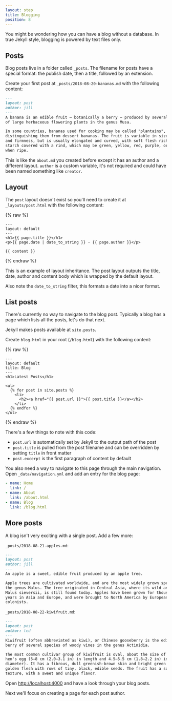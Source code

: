 ```yaml
---
layout: step
title: Blogging
position: 8
---
```

You might be wondering how you can have a blog without a database. In true
Jekyll style, blogging is powered by text files only.

## Posts

Blog posts live in a folder called `_posts`. The filename for posts have a
special format: the publish date, then a title, followed by an extension.

Create your first post at `_posts/2018-08-20-bananas.md` with the
following content:

```markdown
---
layout: post
author: jill
---
A banana is an edible fruit – botanically a berry – produced by several kinds
of large herbaceous flowering plants in the genus Musa.

In some countries, bananas used for cooking may be called "plantains",
distinguishing them from dessert bananas. The fruit is variable in size, color,
and firmness, but is usually elongated and curved, with soft flesh rich in
starch covered with a rind, which may be green, yellow, red, purple, or brown
when ripe.
```

This is like the `about.md` you created before except it has an author and
a different layout. `author` is a custom variable, it's not required and could
have been named something like `creator`.

## Layout

The `post` layout doesn't exist so you'll need to create it at
`_layouts/post.html` with the following content:

{% raw %}
```liquid
---
layout: default
---
<h1>{{ page.title }}</h1>
<p>{{ page.date | date_to_string }} - {{ page.author }}</p>

{{ content }}
```
{% endraw %}

This is an example of layout inheritance. The post layout outputs the title,
date, author and content body which is wrapped by the default layout.

Also note the `date_to_string` filter, this formats a date into a nicer format.

## List posts

There's currently no way to navigate to the blog post. Typically a blog has a
page which lists all the posts, let's do that next.

Jekyll makes posts available at `site.posts`.

Create `blog.html` in your root (`/blog.html`) with the following content:

{% raw %}
```liquid
---
layout: default
title: Blog
---
<h1>Latest Posts</h1>

<ul>
  {% for post in site.posts %}
    <li>
      <h2><a href="{{ post.url }}">{{ post.title }}</a></h2>
    </li>
  {% endfor %}
</ul>
```
{% endraw %}

There's a few things to note with this code:

* `post.url` is automatically set by Jekyll to the output path of the post
* `post.title` is pulled from the post filename and can be overridden by
setting `title` in front matter
* `post.excerpt` is the first paragraph of content by default

You also need a way to navigate to this page through the main navigation. Open
`_data/navigation.yml` and add an entry for the blog page:

```yaml
- name: Home
  link: /
- name: About
  link: /about.html
- name: Blog
  link: /blog.html
```

## More posts

A blog isn't very exciting with a single post. Add a few more:

`_posts/2018-08-21-apples.md`:

```markdown
---
layout: post
author: jill
---
An apple is a sweet, edible fruit produced by an apple tree.

Apple trees are cultivated worldwide, and are the most widely grown species in
the genus Malus. The tree originated in Central Asia, where its wild ancestor,
Malus sieversii, is still found today. Apples have been grown for thousands of
years in Asia and Europe, and were brought to North America by European
colonists.
```

`_posts/2018-08-22-kiwifruit.md`:

```markdown
---
layout: post
author: ted
---
Kiwifruit (often abbreviated as kiwi), or Chinese gooseberry is the edible
berry of several species of woody vines in the genus Actinidia.

The most common cultivar group of kiwifruit is oval, about the size of a large
hen's egg (5–8 cm (2.0–3.1 in) in length and 4.5–5.5 cm (1.8–2.2 in) in
diameter). It has a fibrous, dull greenish-brown skin and bright green or
golden flesh with rows of tiny, black, edible seeds. The fruit has a soft
texture, with a sweet and unique flavor.
```

Open <a href="http://localhost:4000" target="_blank" data-proofer-ignore>http://localhost:4000</a>
and have a look through your blog posts.

Next we'll focus on creating a page for each post author.
